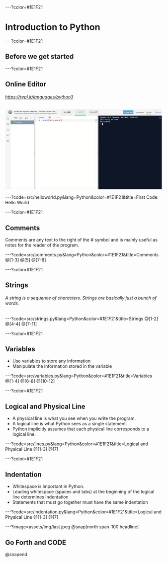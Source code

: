 ---?color=#1E1F21
# Introduction to Python

---?color=#1E1F21
## Before we get started

---?color=#1E1F21
## Online Editor
###### https://repl.it/languages/python3
![](assets/img/replit.png)

---?code=src/helloworld.py&lang=Python&color=#1E1F21&title=First Code: Hello World

---?color=#1E1F21
## Comments
Comments are any text to the right of the # symbol and is mainly useful as notes for the reader of the program.

---?code=src/comments.py&lang=Python&color=#1E1F21&title=Comments
@[1-3]
@[5]
@[7-8]

---?color=#1E1F21
## Strings
###### A string is a sequence of characters. Strings are basically just a bunch of words.  

---?code=src/strings.py&lang=Python&color=#1E1F21&title=Strings
@[1-2]
@[4-4]
@[7-11]

---?color=#1E1F21
## Variables
* Use variables to store any information
* Manipulate the information stored in the variable

---?code=src/variables.py&lang=Python&color=#1E1F21&title=Variables
@[1-4]
@[6-8]
@[10-12]

---?color=#1E1F21
## Logical and Physical Line
* A physical line is what you see when you write the program.
* A logical line is what Python sees as a single statement.
* Python implicitly assumes that each physical line corresponds to a logical line.

---?code=src/lines.py&lang=Python&color=#1E1F21&title=Logical and Physical Line
@[1-3]
@[7]

---?color=#1E1F21
## Indentation
* Whitespace is important in Python.
* Leading whitespace (spaces and tabs) at the beginning of the logical line determines Indentation
* Statements that must go together must have the same indentation

---?code=src/indentation.py&lang=Python&color=#1E1F21&title=Logical and Physical Line
@[1-3]
@[7]

---?image=assets/img/last.jpeg
@snap[north span-100 headline]
## Go Forth and CODE
@snapend
